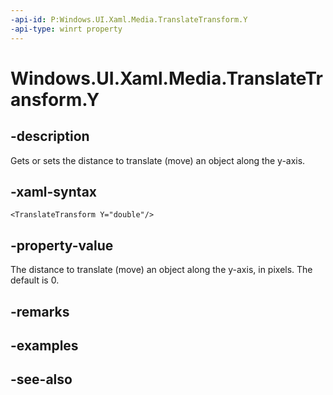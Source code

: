 ```yaml
---
-api-id: P:Windows.UI.Xaml.Media.TranslateTransform.Y
-api-type: winrt property
---
```


<!-- Property syntax
public double Y { get;  set; }
-->

# Windows.UI.Xaml.Media.TranslateTransform.Y

## -description
Gets or sets the distance to translate (move) an object along the y-axis.



## -xaml-syntax
```xaml
<TranslateTransform Y="double"/>
```


## -property-value
The distance to translate (move) an object along the y-axis, in pixels. The default is 0.

## -remarks

## -examples

## -see-also
